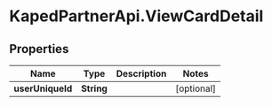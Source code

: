 # KapedPartnerApi.ViewCardDetail

## Properties
Name | Type | Description | Notes
------------ | ------------- | ------------- | -------------
**userUniqueId** | **String** |  | [optional] 
